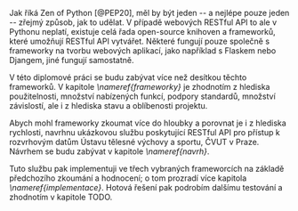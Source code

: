 Jak říká Zen of Python [@PEP20], měl by být jeden -- a nejlépe pouze jeden -- zřejmý způsob, jak to udělat.
V případě webových RESTful API to ale v Pythonu neplatí, existuje celá řada open-source knihoven a frameworků,
které umožňují RESTful API vytvářet. Některé fungují pouze společně s frameworky na tvorbu
webových aplikací, jako například s Flaskem nebo Djangem, jiné fungují samostatně.

V této diplomové práci se budu zabývat více než desítkou těchto frameworků. V kapitole *\nameref{frameworky}* je zhodnotím z hlediska
použitelnosti, množství nabízených funkcí, podpory standardů, množství závislostí, ale i z hlediska stavu a oblíbenosti projektu.

Abych mohl frameworky zkoumat více do hloubky a porovnat je i z hlediska rychlosti, navrhnu ukázkovou službu poskytující RESTful API
pro přístup k rozvrhovým datům Ústavu tělesné výchovy a sportu, ČVUT v Praze. Návrhem se budu zabývat v kapitole *\nameref{navrh}*.

Tuto službu pak implementuji ve třech vybraných frameworcích na základě předchozího zkoumání a hodnocení;
o tom prozradí více kapitola *\nameref{implementace}*. Hotová řešení pak podrobím dalšímu testování a zhodnotím v kapitole TODO.

